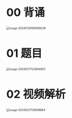 # 00 背诵

<img src="https://cvp.oss-cn-shanghai.aliyuncs.com/picgo/202407291839310.png" alt="image-20240729183959039" style="zoom:50%;" />



# 01 题目

<img src="https://cvp.oss-cn-shanghai.aliyuncs.com/picgo/202402171236473.png" alt="image-20240217123644403" style="zoom:50%;" />



# 02 视频解析

<img src="https://cvp.oss-cn-shanghai.aliyuncs.com/picgo/202402171356903.png" alt="image-20240217135646664" style="zoom:50%;" />